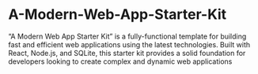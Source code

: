 # A-Modern-Web-App-Starter-Kit
“A Modern Web App Starter Kit” is a fully-functional template for building fast and efficient web applications using the latest technologies. Built with React, Node.js, and SQLite, this starter kit provides a solid foundation for developers looking to create complex and dynamic web applications

